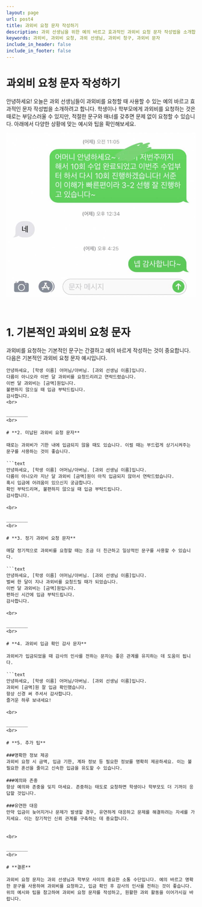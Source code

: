 ```yaml
---
layout: page
url: post4
title: 과외비 요청 문자 작성하기
description: 과외 선생님을 위한 예의 바르고 효과적인 과외비 요청 문자 작성법을 소개합니다.
keywords: 과외비, 과외비 요청, 과외 선생님, 과외비 청구, 과외비 문자
include_in_header: false
include_in_footer: false
---
```


# 과외비 요청 문자 작성하기

안녕하세요! 오늘은 과외 선생님들이 과외비를 요청할 때 사용할 수 있는 예의 바르고 효과적인 문자 작성법을 소개하려고 합니다. 학생이나 학부모에게 과외비를 요청하는 것은 때로는 부담스러울 수 있지만, 적절한 문구와 매너를 갖추면 문제 없이 요청할 수 있습니다. 아래에서 다양한 상황에 맞는 예시와 팁을 확인해보세요.

![과외비 요청](../assets/images/post4.png)

<br>

# **1. 기본적인 과외비 요청 문자**

과외비를 요청하는 기본적인 문구는 간결하고 예의 바르게 작성하는 것이 중요합니다. 다음은 기본적인 과외비 요청 문자 예시입니다.

```text
안녕하세요, [학생 이름] 어머님/아버님. [과외 선생님 이름]입니다.
다름이 아니오라 이번 달 과외비를 요청드리려고 연락드렸습니다.
이번 달 과외비는 [금액]원입니다.
불편하지 않으실 때 입금 부탁드립니다.
감사합니다.
<br>

________
<br>

# **2. 미납된 과외비 요청 문자**

때로는 과외비가 기한 내에 입금되지 않을 때도 있습니다. 이럴 때는 부드럽게 상기시켜주는 문구를 사용하는 것이 좋습니다.

```text
안녕하세요, [학생 이름] 어머님/아버님. [과외 선생님 이름]입니다.
다름이 아니오라 지난 달 과외비 [금액]원이 아직 입금되지 않아서 연락드렸습니다.
혹시 입금에 어려움이 있으신지 궁금합니다.
확인 부탁드리며, 불편하지 않으실 때 입금 부탁드립니다.
감사합니다.

<br>

________
<br>

# **3. 정기 과외비 요청 문자**

매달 정기적으로 과외비를 요청할 때는 조금 더 친근하고 일상적인 문구를 사용할 수 있습니다.

```text
안녕하세요, [학생 이름] 어머님/아버님. [과외 선생님 이름]입니다.
벌써 한 달이 지나 과외비를 요청드릴 때가 되었습니다.
이번 달 과외비는 [금액]원입니다.
편하신 시간에 입금 부탁드립니다.
감사합니다.

<br>

________
<br>

# **4. 과외비 입금 확인 감사 문자**

과외비가 입금되었을 때 감사의 인사를 전하는 문자는 좋은 관계를 유지하는 데 도움이 됩니다.

```text
안녕하세요, [학생 이름] 어머님/아버님. [과외 선생님 이름]입니다.
과외비 [금액]원 잘 입금 확인했습니다.
항상 신경 써 주셔서 감사합니다.
즐거운 하루 보내세요!

<br>

________
<br>

# **5. 추가 팁**

###명확한 정보 제공
과외비 요청 시 금액, 입금 기한, 계좌 정보 등 필요한 정보를 명확히 제공하세요. 이는 불필요한 혼선을 줄이고 신속한 입금을 유도할 수 있습니다.

###예의와 존중
항상 예의와 존중을 잊지 마세요. 존중하는 태도로 요청하면 학생이나 학부모도 더 기꺼이 응답할 것입니다.

###유연한 대응
만약 입금이 늦어지거나 문제가 발생할 경우, 유연하게 대응하고 문제를 해결하려는 자세를 가지세요. 이는 장기적인 신뢰 관계를 구축하는 데 중요합니다.


<br>

________
<br>

# **결론**

과외비 요청 문자는 과외 선생님과 학부모 사이의 중요한 소통 수단입니다. 예의 바르고 명확한 문구를 사용하여 과외비를 요청하고, 입금 확인 후 감사의 인사를 전하는 것이 좋습니다. 위의 예시와 팁을 참고하여 과외비 요청 문자를 작성하고, 원활한 과외 활동을 이어가시길 바랍니다.
